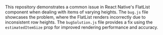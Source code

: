 This repository demonstrates a common issue in React Native's FlatList component when dealing with items of varying heights. The `bug.js` file showcases the problem, where the FlatList renders incorrectly due to inconsistent row heights. The `bugSolution.js` file provides a fix using the `estimatedItemSize` prop for improved rendering performance and accuracy.